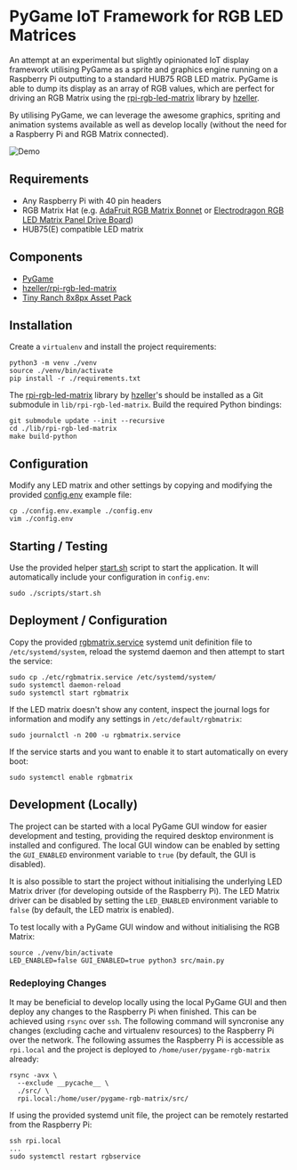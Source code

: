 # PyGame IoT Framework for RGB LED Matrices

An attempt at an experimental but slightly opinionated IoT display framework utilising PyGame as a sprite and graphics engine running on a Raspberry Pi outputting to a standard HUB75 RGB LED matrix. PyGame is able to dump its display as an array of RGB values, which are perfect for driving an RGB Matrix using the [rpi-rgb-led-matrix](https://github.com/hzeller/rpi-rgb-led-matrix) library by [hzeller](https://github.com/hzeller).

By utilising PyGame, we can leverage the awesome graphics, spriting and animation systems available as well as develop locally (without the need for a Raspberry Pi and RGB Matrix connected).

![Demo](./docs/images/demo.gif)

## Requirements

* Any Raspberry Pi with 40 pin headers
* RGB Matrix Hat (e.g. [AdaFruit RGB Matrix Bonnet](https://www.adafruit.com/product/3211) or [Electrodragon RGB LED Matrix Panel Drive Board](https://www.electrodragon.com/product/rgb-matrix-panel-drive-board-raspberry-pi/)) 
* HUB75(E) compatible LED matrix

## Components

* [PyGame](https://www.pygame.org/)
* [hzeller/rpi-rgb-led-matrix](https://github.com/hzeller/rpi-rgb-led-matrix)
* [Tiny Ranch 8x8px Asset Pack](https://gvituri.itch.io/tiny-ranch)

## Installation

Create a `virtualenv` and install the project requirements:

    python3 -m venv ./venv
    source ./venv/bin/activate
    pip install -r ./requirements.txt

The [rpi-rgb-led-matrix](https://github.com/hzeller/rpi-rgb-led-matrix) library by [hzeller](https://github.com/hzeller)'s should be installed as a Git submodule in `lib/rpi-rgb-led-matrix`. Build the required Python bindings:

    git submodule update --init --recursive
    cd ./lib/rpi-rgb-led-matrix
    make build-python

## Configuration

Modify any LED matrix and other settings by copying and modifying the provided [config.env](./config.env.example) example file:

    cp ./config.env.example ./config.env
    vim ./config.env

## Starting / Testing

Use the provided helper [start.sh](./scripts/start.sh) script to start the application. It will automatically include your configuration in `config.env`:

    sudo ./scripts/start.sh

## Deployment / Configuration

Copy the provided [rgbmatrix.service](./etc/rgbmatrix.service) systemd unit definition file to `/etc/systemd/system`, reload the systemd daemon and then attempt to start the service:

    sudo cp ./etc/rgbmatrix.service /etc/systemd/system/
    sudo systemctl daemon-reload
    sudo systemctl start rgbmatrix

If the LED matrix doesn't show any content, inspect the journal logs for information and modify any settings in `/etc/default/rgbmatrix`:

    sudo journalctl -n 200 -u rgbmatrix.service

If the service starts and you want to enable it to start automatically on every boot:

    sudo systemctl enable rgbmatrix

## Development (Locally)

The project can be started with a local PyGame GUI window for easier development and testing, providing the required desktop environment is installed and configured. The local GUI window can be enabled by setting the `GUI_ENABLED` environment variable to `true` (by default, the GUI is disabled).

It is also possible to start the project without initialising the underlying LED Matrix driver (for developing outside of the Raspberry Pi). The LED Matrix driver can be disabled by setting the `LED_ENABLED` environment variable to `false` (by default, the LED matrix is enabled).

To test locally with a PyGame GUI window and without initialising the RGB Matrix:

    source ./venv/bin/activate
    LED_ENABLED=false GUI_ENABLED=true python3 src/main.py

### Redeploying Changes

It may be beneficial to develop locally using the local PyGame GUI and then deploy any changes to the Raspberry Pi when finished. This can be achieved using `rsync` over `ssh`. The following command will syncronise any changes (excluding cache and virtualenv resources) to the Raspberry Pi over the network. The following assumes the Raspberry Pi is accessible as `rpi.local` and the project is deployed to `/home/user/pygame-rgb-matrix` already:

    rsync -avx \
      --exclude __pycache__ \
      ./src/ \
      rpi.local:/home/user/pygame-rgb-matrix/src/

If using the provided systemd unit file, the project can be remotely restarted from the Raspberry Pi:

    ssh rpi.local
    ...
    sudo systemctl restart rgbservice

